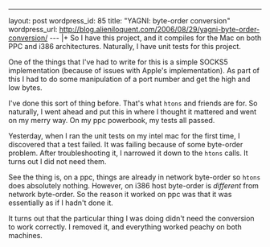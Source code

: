 --- 
layout: post
wordpress_id: 85
title: "YAGNI: byte-order conversion"
wordpress_url: http://blog.alieniloquent.com/2006/08/29/yagni-byte-order-conversion/
--- |+
So I have this project, and it compiles for the Mac on both PPC and i386
architectures. Naturally, I have unit tests for this project.

One of the things that I've had to write for this is a simple SOCKS5
implementation (because of issues with Apple's implementation). As part of
this I had to do some manipulation of a port number and get the high and low
bytes.

I've done this sort of thing before. That's what `htons` and friends are for.
So naturally, I went ahead and put this in where I thought it mattered and
went on my merry way. On my ppc powerbook, my tests all passed.

Yesterday, when I ran the unit tests on my intel mac for the first time, I
discovered that a test failed. It was failing because of some byte-order
problem. After troubleshooting it, I narrowed it down to the `htons` calls. It
turns out I did not need them.

See the thing is, on a ppc, things are already in network byte-order so
`htons` does absolutely nothing. However, on i386 host byte-order is
_different_ from network byte-order. So the reason it worked on ppc was that
it was essentially as if I hadn't done it.

It turns out that the particular thing I was doing didn't need the conversion
to work correctly. I removed it, and everything worked peachy on both
machines.

